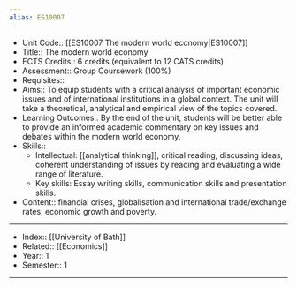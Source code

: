 ```yaml
---
alias: ES10007
---
```


- Unit Code:: [[ES10007 The modern world economy|ES10007]]
- Title:: The modern world economy
- ECTS Credits:: 6 credits (equivalent to 12 CATS credits)
- Assessment:: Group Coursework (100%)
- Requisites::
- Aims:: To equip students with a critical analysis of important economic issues and of international institutions in a global context. The unit will take a theoretical, analytical and empirical view of the topics covered.
- Learning Outcomes:: By the end of the unit, students will be better able to provide an informed academic commentary on key issues and debates within the modern world economy.
- Skills:: 
	- Intellectual: [[analytical thinking]], critical reading, discussing ideas, coherent understanding of issues by reading and evaluating a wide range of literature.
	- Key skills: Essay writing skills, communication skills and presentation skills.
- Content:: financial crises, globalisation and international trade/exchange rates, economic growth and poverty.

---
- Index:: [[University of Bath]]
- Related:: [[Economics]]
- Year:: 1
- Semester:: 1
---
